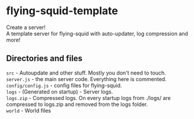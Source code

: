 # flying-squid-template

Create a server!  
A template server for flying-squid with auto-updater, log compression and more!

## Directories and files

`src` - Autoupdate and other stuff. Mostly you don't need to touch.  
`server.js` - the main server code. Everything here is commented.  
`config/config.js` - config files for flying-squid.  
`logs` - (Generated on startup) - Server logs.  
`logs.zip` - Compressed logs. On every startup logs from ./logs/ are compressed to logs.zip and removed from the logs folder.  
`world` - World files
